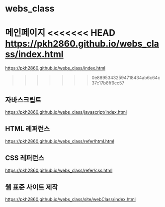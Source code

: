 # webs_class

메인페이지
<<<<<<< HEAD
https://pkh2860.github.io/webs_class/index.html
=======

https://pkh2860.github.io/webs_class/index.html

>>>>>>> 0e88953432594718434ab6c64c37c17b8ff9cc57
## 자바스크립트
https://pkh2860.github.io/webs_class/javascript/index.html

## HTML 레퍼런스
https://pkh2860.github.io/webs_class/refer/html.html

## CSS 레퍼런스
  https://pkh2860.github.io/webs_class/refer/css.html
  
## 웹 표준 사이트 제작
  https://pkh2860.github.io/webs_class/site/webClass/index.html
